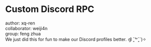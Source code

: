# Custom Discord RPC
author: xq-ren <br />
collaborator: weiji4n <br />
group: feng zhua <br />
We just did this for fun to make our Discord profiles better. ദ്ദി ˉ͈̀꒳ˉ͈́ )✧
